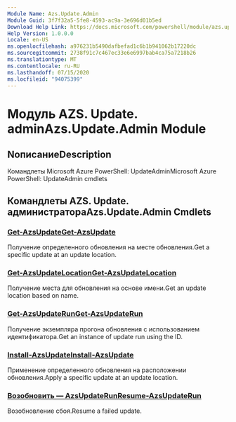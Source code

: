 ```yaml
---
Module Name: Azs.Update.Admin
Module Guid: 3f7f32a5-5fe8-4593-ac9a-3e696d01b5ed
Download Help Link: https://docs.microsoft.com/powershell/module/azs.update.admin
Help Version: 1.0.0.0
Locale: en-US
ms.openlocfilehash: a976231b5490dafbefad1c6b1b941062b17220dc
ms.sourcegitcommit: 2738f91c7c467ec33e6e6997bab4ca75a7218b26
ms.translationtype: MT
ms.contentlocale: ru-RU
ms.lasthandoff: 07/15/2020
ms.locfileid: "94075399"
---
```

# <span data-ttu-id="4ecdc-101">Модуль AZS. Update. admin</span><span class="sxs-lookup"><span data-stu-id="4ecdc-101">Azs.Update.Admin Module</span></span>
## <span data-ttu-id="4ecdc-102">Nописание</span><span class="sxs-lookup"><span data-stu-id="4ecdc-102">Description</span></span>
<span data-ttu-id="4ecdc-103">Командлеты Microsoft Azure PowerShell: UpdateAdmin</span><span class="sxs-lookup"><span data-stu-id="4ecdc-103">Microsoft Azure PowerShell: UpdateAdmin cmdlets</span></span>

## <span data-ttu-id="4ecdc-104">Командлеты AZS. Update. администратора</span><span class="sxs-lookup"><span data-stu-id="4ecdc-104">Azs.Update.Admin Cmdlets</span></span>
### [<span data-ttu-id="4ecdc-105">Get-AzsUpdate</span><span class="sxs-lookup"><span data-stu-id="4ecdc-105">Get-AzsUpdate</span></span>](Get-AzsUpdate.md)
<span data-ttu-id="4ecdc-106">Получение определенного обновления на месте обновления.</span><span class="sxs-lookup"><span data-stu-id="4ecdc-106">Get a specific update at an update location.</span></span>

### [<span data-ttu-id="4ecdc-107">Get-AzsUpdateLocation</span><span class="sxs-lookup"><span data-stu-id="4ecdc-107">Get-AzsUpdateLocation</span></span>](Get-AzsUpdateLocation.md)
<span data-ttu-id="4ecdc-108">Получение места для обновления на основе имени.</span><span class="sxs-lookup"><span data-stu-id="4ecdc-108">Get an update location based on name.</span></span>

### [<span data-ttu-id="4ecdc-109">Get-AzsUpdateRun</span><span class="sxs-lookup"><span data-stu-id="4ecdc-109">Get-AzsUpdateRun</span></span>](Get-AzsUpdateRun.md)
<span data-ttu-id="4ecdc-110">Получение экземпляра прогона обновления с использованием идентификатора.</span><span class="sxs-lookup"><span data-stu-id="4ecdc-110">Get an instance of update run using the ID.</span></span>

### [<span data-ttu-id="4ecdc-111">Install-AzsUpdate</span><span class="sxs-lookup"><span data-stu-id="4ecdc-111">Install-AzsUpdate</span></span>](Install-AzsUpdate.md)
<span data-ttu-id="4ecdc-112">Применение определенного обновления на расположении обновления.</span><span class="sxs-lookup"><span data-stu-id="4ecdc-112">Apply a specific update at an update location.</span></span>

### [<span data-ttu-id="4ecdc-113">Возобновить — AzsUpdateRun</span><span class="sxs-lookup"><span data-stu-id="4ecdc-113">Resume-AzsUpdateRun</span></span>](Resume-AzsUpdateRun.md)
<span data-ttu-id="4ecdc-114">Возобновление сбоя.</span><span class="sxs-lookup"><span data-stu-id="4ecdc-114">Resume a failed update.</span></span>

